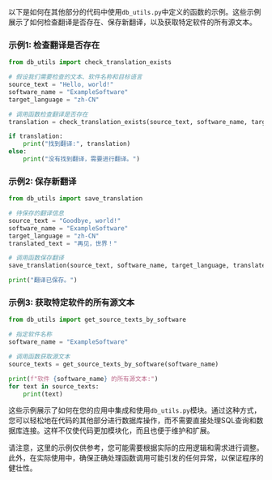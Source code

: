 以下是如何在其他部分的代码中使用`db_utils.py`中定义的函数的示例。这些示例展示了如何检查翻译是否存在、保存新翻译，以及获取特定软件的所有源文本。

### 示例1: 检查翻译是否存在

```python
from db_utils import check_translation_exists

# 假设我们需要检查的文本、软件名称和目标语言
source_text = "Hello, world!"
software_name = "ExampleSoftware"
target_language = "zh-CN"

# 调用函数检查翻译是否存在
translation = check_translation_exists(source_text, software_name, target_language)

if translation:
    print("找到翻译:", translation)
else:
    print("没有找到翻译，需要进行翻译。")
```

### 示例2: 保存新翻译

```python
from db_utils import save_translation

# 待保存的翻译信息
source_text = "Goodbye, world!"
software_name = "ExampleSoftware"
target_language = "zh-CN"
translated_text = "再见，世界！"

# 调用函数保存翻译
save_translation(source_text, software_name, target_language, translated_text)

print("翻译已保存。")
```

### 示例3: 获取特定软件的所有源文本

```python
from db_utils import get_source_texts_by_software

# 指定软件名称
software_name = "ExampleSoftware"

# 调用函数获取源文本
source_texts = get_source_texts_by_software(software_name)

print(f"软件 {software_name} 的所有源文本:")
for text in source_texts:
    print(text)
```

这些示例展示了如何在您的应用中集成和使用`db_utils.py`模块。通过这种方式，您可以轻松地在代码的其他部分进行数据库操作，而不需要直接处理SQL查询和数据库连接。这样不仅使代码更加模块化，而且也便于维护和扩展。

请注意，这里的示例仅供参考，您可能需要根据实际的应用逻辑和需求进行调整。此外，在实际使用中，确保正确处理函数调用可能引发的任何异常，以保证程序的健壮性。